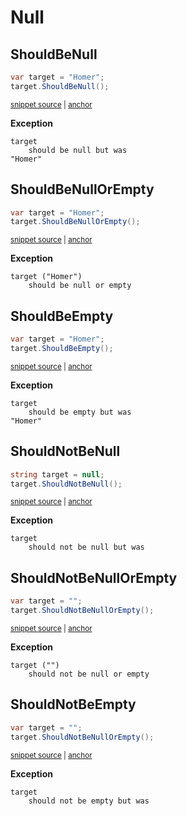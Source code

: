 # Null


## ShouldBeNull

<!-- snippet: StringExamples.ShouldBeNull.codeSample.approved.cs -->
<a id='snippet-StringExamples.ShouldBeNull.codeSample.approved.cs'></a>
```cs
var target = "Homer";
target.ShouldBeNull();
```
<sup><a href='/src/DocumentationExamples/CodeExamples/StringExamples.ShouldBeNull.codeSample.approved.cs#L1-L2' title='Snippet source file'>snippet source</a> | <a href='#snippet-StringExamples.ShouldBeNull.codeSample.approved.cs' title='Start of snippet'>anchor</a></sup>
<!-- endSnippet -->

**Exception**

<!-- include: StringExamples.ShouldBeNull.exceptionText.approved.txt -->
```
target
    should be null but was
"Homer"
```
<!-- endInclude -->


## ShouldBeNullOrEmpty

<!-- snippet: StringExamples.ShouldBeNullOrEmpty.codeSample.approved.cs -->
<a id='snippet-StringExamples.ShouldBeNullOrEmpty.codeSample.approved.cs'></a>
```cs
var target = "Homer";
target.ShouldBeNullOrEmpty();
```
<sup><a href='/src/DocumentationExamples/CodeExamples/StringExamples.ShouldBeNullOrEmpty.codeSample.approved.cs#L1-L2' title='Snippet source file'>snippet source</a> | <a href='#snippet-StringExamples.ShouldBeNullOrEmpty.codeSample.approved.cs' title='Start of snippet'>anchor</a></sup>
<!-- endSnippet -->

**Exception**

<!-- include: StringExamples.ShouldBeNullOrEmpty.exceptionText.approved.txt -->
```
target ("Homer")
    should be null or empty
```
<!-- endInclude -->


## ShouldBeEmpty

<!-- snippet: StringExamples.ShouldBeEmpty.codeSample.approved.cs -->
<a id='snippet-StringExamples.ShouldBeEmpty.codeSample.approved.cs'></a>
```cs
var target = "Homer";
target.ShouldBeEmpty();
```
<sup><a href='/src/DocumentationExamples/CodeExamples/StringExamples.ShouldBeEmpty.codeSample.approved.cs#L1-L2' title='Snippet source file'>snippet source</a> | <a href='#snippet-StringExamples.ShouldBeEmpty.codeSample.approved.cs' title='Start of snippet'>anchor</a></sup>
<!-- endSnippet -->

**Exception**

<!-- include: StringExamples.ShouldBeEmpty.exceptionText.approved.txt -->
```
target
    should be empty but was
"Homer"
```
<!-- endInclude -->


## ShouldNotBeNull

<!-- snippet: StringExamples.ShouldNotBeNull.codeSample.approved.cs -->
<a id='snippet-StringExamples.ShouldNotBeNull.codeSample.approved.cs'></a>
```cs
string target = null;
target.ShouldNotBeNull();
```
<sup><a href='/src/DocumentationExamples/CodeExamples/StringExamples.ShouldNotBeNull.codeSample.approved.cs#L1-L2' title='Snippet source file'>snippet source</a> | <a href='#snippet-StringExamples.ShouldNotBeNull.codeSample.approved.cs' title='Start of snippet'>anchor</a></sup>
<!-- endSnippet -->

**Exception**

<!-- include: StringExamples.ShouldNotBeNull.exceptionText.approved.txt -->
```
target
    should not be null but was
```
<!-- endInclude -->


## ShouldNotBeNullOrEmpty

<!-- snippet: StringExamples.ShouldNotBeNullOrEmpty.codeSample.approved.cs -->
<a id='snippet-StringExamples.ShouldNotBeNullOrEmpty.codeSample.approved.cs'></a>
```cs
var target = "";
target.ShouldNotBeNullOrEmpty();
```
<sup><a href='/src/DocumentationExamples/CodeExamples/StringExamples.ShouldNotBeNullOrEmpty.codeSample.approved.cs#L1-L2' title='Snippet source file'>snippet source</a> | <a href='#snippet-StringExamples.ShouldNotBeNullOrEmpty.codeSample.approved.cs' title='Start of snippet'>anchor</a></sup>
<!-- endSnippet -->

**Exception**

<!-- include: StringExamples.ShouldNotBeNullOrEmpty.exceptionText.approved.txt -->
```
target ("")
    should not be null or empty
```
<!-- endInclude -->


## ShouldNotBeEmpty

<!-- snippet: StringExamples.ShouldNotBeNullOrEmpty.codeSample.approved.cs -->
<a id='snippet-StringExamples.ShouldNotBeNullOrEmpty.codeSample.approved.cs'></a>
```cs
var target = "";
target.ShouldNotBeNullOrEmpty();
```
<sup><a href='/src/DocumentationExamples/CodeExamples/StringExamples.ShouldNotBeNullOrEmpty.codeSample.approved.cs#L1-L2' title='Snippet source file'>snippet source</a> | <a href='#snippet-StringExamples.ShouldNotBeNullOrEmpty.codeSample.approved.cs' title='Start of snippet'>anchor</a></sup>
<!-- endSnippet -->

**Exception**

<!-- include: StringExamples.ShouldNotBeEmpty.exceptionText.approved.txt -->
```
target
    should not be empty but was
```
<!-- endInclude -->

